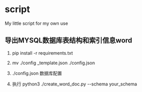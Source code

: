 # script
My little script for my own use

## 导出MYSQL数据库表结构和索引信息word

1. pip install -r requirements.txt

2. mv ./config _template.json ./config.json

3. ./config.json 数据库配置

4. 执行 python3 ./create_word_doc.py --schema your_schema
